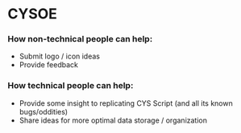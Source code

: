 # CYSOE

### How non-technical people can help:

- Submit logo / icon ideas
- Provide feedback

### How technical people can help:

- Provide some insight to replicating CYS Script (and all its known bugs/oddities)
- Share ideas for more optimal data storage / organization
